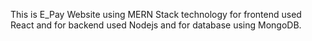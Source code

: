 This is E_Pay Website using MERN Stack technology for frontend used React and for backend used Nodejs and for database using MongoDB.
